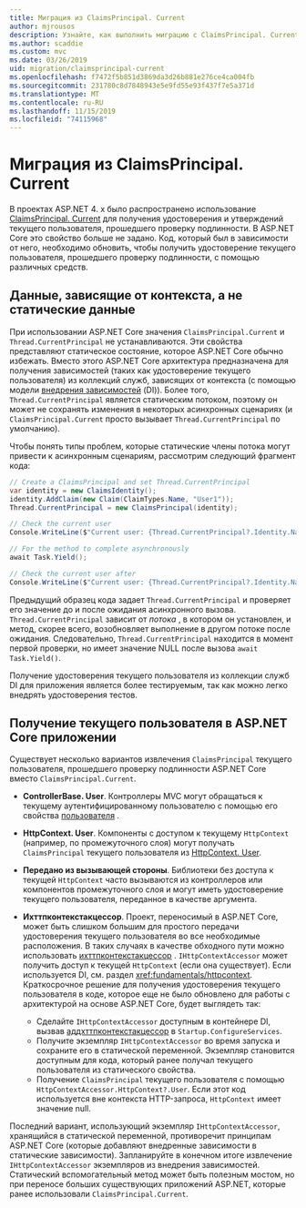 ```yaml
---
title: Миграция из ClaimsPrincipal. Current
author: mjrousos
description: Узнайте, как выполнить миграцию с ClaimsPrincipal. Current, чтобы получить удостоверение текущего пользователя, прошедшего проверку подлинности, и утверждения в ASP.NET Core.
ms.author: scaddie
ms.custom: mvc
ms.date: 03/26/2019
uid: migration/claimsprincipal-current
ms.openlocfilehash: f7472f5b851d3869da3d26b881e276ce4ca004fb
ms.sourcegitcommit: 231780c8d7848943e5e9fd55e93f437f7e5a371d
ms.translationtype: MT
ms.contentlocale: ru-RU
ms.lasthandoff: 11/15/2019
ms.locfileid: "74115968"
---
```

# <a name="migrate-from-claimsprincipalcurrent"></a>Миграция из ClaimsPrincipal. Current

В проектах ASP.NET 4. x было распространено использование [ClaimsPrincipal. Current](/dotnet/api/system.security.claims.claimsprincipal.current) для получения удостоверения и утверждений текущего пользователя, прошедшего проверку подлинности. В ASP.NET Core это свойство больше не задано. Код, который был в зависимости от него, необходимо обновить, чтобы получить удостоверение текущего пользователя, прошедшего проверку подлинности, с помощью различных средств.

## <a name="context-specific-data-instead-of-static-data"></a>Данные, зависящие от контекста, а не статические данные

При использовании ASP.NET Core значения `ClaimsPrincipal.Current` и `Thread.CurrentPrincipal` не устанавливаются. Эти свойства представляют статическое состояние, которое ASP.NET Core обычно избежать. Вместо этого ASP.NET Core архитектура предназначена для получения зависимостей (таких как удостоверение текущего пользователя) из коллекций служб, зависящих от контекста (с помощью модели [внедрения зависимостей](xref:fundamentals/dependency-injection) (DI)). Более того, `Thread.CurrentPrincipal` является статическим потоком, поэтому он может не сохранять изменения в некоторых асинхронных сценариях (и `ClaimsPrincipal.Current` просто вызывает `Thread.CurrentPrincipal` по умолчанию).

Чтобы понять типы проблем, которые статические члены потока могут привести к асинхронным сценариям, рассмотрим следующий фрагмент кода:

```csharp
// Create a ClaimsPrincipal and set Thread.CurrentPrincipal
var identity = new ClaimsIdentity();
identity.AddClaim(new Claim(ClaimTypes.Name, "User1"));
Thread.CurrentPrincipal = new ClaimsPrincipal(identity);

// Check the current user
Console.WriteLine($"Current user: {Thread.CurrentPrincipal?.Identity.Name}");

// For the method to complete asynchronously
await Task.Yield();

// Check the current user after
Console.WriteLine($"Current user: {Thread.CurrentPrincipal?.Identity.Name}");
```

Предыдущий образец кода задает `Thread.CurrentPrincipal` и проверяет его значение до и после ожидания асинхронного вызова. `Thread.CurrentPrincipal` зависит от *потока* , в котором он установлен, и метод, скорее всего, возобновляет выполнение в другом потоке после ожидания. Следовательно, `Thread.CurrentPrincipal` находится в момент первой проверки, но имеет значение NULL после вызова `await Task.Yield()`.

Получение удостоверения текущего пользователя из коллекции служб DI для приложения является более тестируемым, так как можно легко внедрять удостоверения тестов.

## <a name="retrieve-the-current-user-in-an-aspnet-core-app"></a>Получение текущего пользователя в ASP.NET Core приложении

Существует несколько вариантов извлечения `ClaimsPrincipal` текущего пользователя, прошедшего проверку подлинности ASP.NET Core вместо `ClaimsPrincipal.Current`.

* **ControllerBase. User**. Контроллеры MVC могут обращаться к текущему аутентифицированному пользователю с помощью его свойства [пользователя](/dotnet/api/microsoft.aspnetcore.mvc.controllerbase.user) .
* **HttpContext. User**. Компоненты с доступом к текущему `HttpContext` (например, по промежуточного слоя) могут получать `ClaimsPrincipal` текущего пользователя из [HttpContext. User](/dotnet/api/microsoft.aspnetcore.http.httpcontext.user).
* **Передано из вызывающей стороны**. Библиотеки без доступа к текущей `HttpContext` часто вызываются из контроллеров или компонентов промежуточного слоя и могут иметь удостоверение текущего пользователя, переданное в качестве аргумента.
* **Ихттпконтекстакцессор**. Проект, переносимый в ASP.NET Core, может быть слишком большим для простого передачи удостоверения текущего пользователя во все необходимые расположения. В таких случаях в качестве обходного пути можно использовать [ихттпконтекстакцессор](/dotnet/api/microsoft.aspnetcore.http.ihttpcontextaccessor) . `IHttpContextAccessor` может получить доступ к текущей `HttpContext` (если она существует). Если используется DI, см. раздел <xref:fundamentals/httpcontext>. Краткосрочное решение для получения удостоверения текущего пользователя в коде, которое еще не было обновлено для работы с архитектурой на основе ASP.NET Core, будет выглядеть так:

  * Сделайте `IHttpContextAccessor` доступным в контейнере DI, вызвав [аддхттпконтекстакцессор](https://github.com/aspnet/Hosting/issues/793) в `Startup.ConfigureServices`.
  * Получите экземпляр `IHttpContextAccessor` во время запуска и сохраните его в статической переменной. Экземпляр становится доступным для кода, который ранее получал текущего пользователя из статического свойства.
  * Получение `ClaimsPrincipal` текущего пользователя с помощью `HttpContextAccessor.HttpContext?.User`. Если этот код используется вне контекста HTTP-запроса, `HttpContext` имеет значение null.

Последний вариант, использующий экземпляр `IHttpContextAccessor`, хранящийся в статической переменной, противоречит принципам ASP.NET Core (которые добавляют внедренные зависимости в статические зависимости). Запланируйте в конечном итоге извлечение `IHttpContextAccessor` экземпляров из внедрения зависимостей. Статический вспомогательный метод может быть полезным мостом, но при переносе больших существующих приложений ASP.NET, которые ранее использовали `ClaimsPrincipal.Current`.
